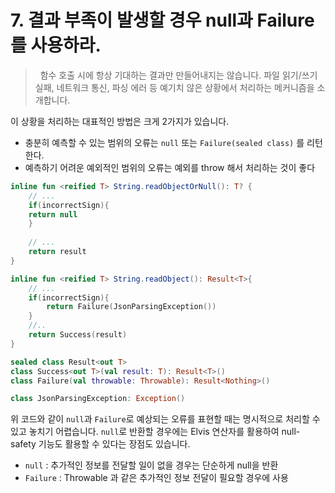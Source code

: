 # 7. 결과 부족이 발생할 경우 null과 Failure를 사용하라.
> &nbsp; 함수 호출 시에 항상 기대하는 결과만 만들어내지는 않습니다. 파일 읽기/쓰기 실패, 네트워크 통신, 파싱 에러 등 예기치 않은 상황에서 처리하는 메커니즘을 소개합니다.

이 상황을 처리하는 대표적인 방법은 크게 2가지가 있습니다. 

- 충분히 예측할 수 있는 범위의 오류는 ``null`` 또는 ``Failure(sealed class)`` 를 리턴한다.
- 예측하기 어려운 예외적인 범위의 오류는 예외를 throw 해서 처리하는 것이 좋다

```kotlin
inline fun <reified T> String.readObjectOrNull(): T? {
	// ...
    if(incorrectSign){
	return null    
    }
    
    // ...
    return result
}

inline fun <reified T> String.readObject(): Result<T>{
	// ...
    if(incorrectSign){
    	return Failure(JsonParsingException())
    }
    //..
    return Success(result)
}

sealed class Result<out T>
class Success<out T>(val result: T): Result<T>()
class Failure(val throwable: Throwable): Result<Nothing>()

class JsonParsingException: Exception()
```
위 코드와 같이 ``null``과 ``Failure``로 예상되는 오류를 표현할 때는 명시적으로 처리할 수 있고 놓치기 어렵습니다. ``null``로 반환할 경우에는 Elvis 연산자를 활용하여 null-safety 기능도 활용할 수 있다는 장점도 있습니다. 

- ``null`` : 추가적인 정보를 전달할 일이 없을 경우는 단순하게 null을 반환
- ``Failure`` : Throwable 과 같은 추가적인 정보 전달이 필요할 경우에 사용

